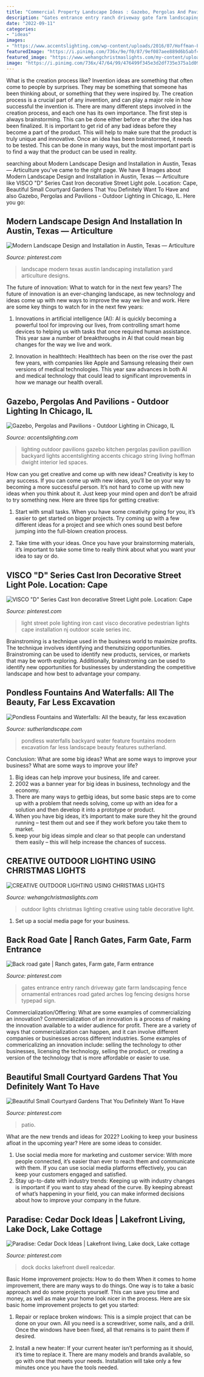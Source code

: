 ```yaml
---
title: "Commercial Property Landscape Ideas : Gazebo, Pergolas And Pavilions"
description: "Gates entrance entry ranch driveway gate farm landscaping fence ornamental entrances road gated arches log fencing designs horse typepad sign"
date: "2022-09-11"
categories:
- "ideas"
images:
- "https://www.accentslighting.com/wp-content/uploads/2016/07/Hoffman-Pavillion-End.jpg"
featuredImage: "https://i.pinimg.com/736x/9e/f0/87/9ef087aee889d6b5abf4266b72da7bfc.jpg"
featured_image: "https://www.wehangchristmaslights.com/my-content/uploads/2016/03/bc29d2a6ae5479db6b28a3e474a34cb3-1.jpg"
image: "https://i.pinimg.com/736x/47/64/99/476499f345e3d2df735e375a1d09ee00--light-installation-street-lights.jpg"
---
```



What is the creation process like?
Invention ideas are something that often come to people by surprises. They may be something that someone has been thinking about, or something that they were inspired by. The creation process is a crucial part of any invention, and can play a major role in how successful the invention is. There are many different steps involved in the creation process, and each one has its own importance. 
The first step is always brainstorming. This can be done either before or after the idea has been finalized. It is important to get rid of any bad ideas before they become a part of the product. This will help to make sure that the product is truly unique and innovative. Once an idea has been brainstormed, it needs to be tested. This can be done in many ways, but the most important part is to find a way that the product can be used in reality.

	

		
searching about Modern Landscape Design and Installation in Austin, Texas — Articulture you've came to the right page. We have 8 Images about Modern Landscape Design and Installation in Austin, Texas — Articulture like VISCO &quot;D&quot; Series Cast Iron decorative Street Light pole. Location: Cape, Beautiful Small Courtyard Gardens That You Definitely Want To Have and also Gazebo, Pergolas and Pavilions - Outdoor Lighting in Chicago, IL. Here you go:
		
    
## Modern Landscape Design And Installation In Austin, Texas — Articulture

<img loading=lazy src="https://i.pinimg.com/736x/9e/f0/87/9ef087aee889d6b5abf4266b72da7bfc.jpg" onerror="this.onerror=null;this.src='https://tse1.mm.bing.net/th?id=OIP.lKty0MF_Dqu2hUsY7O1ScQHaE7&amp;pid=15.1';" alt="Modern Landscape Design and Installation in Austin, Texas — Articulture">

_Source: pinterest.com_

>landscape modern texas austin landscaping installation yard articulture designs. 

	

The future of innovation: What to watch for in the next few years?
The future of innovation is an ever-changing landscape, as new technology and ideas come up with new ways to improve the way we live and work. Here are some key things to watch for in the next few years: 
1. Innovations in artificial intelligence (AI): AI is quickly becoming a powerful tool for improving our lives, from controlling smart home devices to helping us with tasks that once required human assistance. This year saw a number of breakthroughs in AI that could mean big changes for the way we live and work. 

2. Innovation in healthtech: Healthtech has been on the rise over the past few years, with companies like Apple and Samsung releasing their own versions of medical technologies. This year saw advances in both AI and medical technology that could lead to significant improvements in how we manage our health overall. 


    
## Gazebo, Pergolas And Pavilions - Outdoor Lighting In Chicago, IL

<img loading=lazy src="https://www.accentslighting.com/wp-content/uploads/2016/07/Hoffman-Pavillion-End.jpg" onerror="this.onerror=null;this.src='https://tse1.mm.bing.net/th?id=OIP.yVuELwovDrd_k3mS_vlULQHaE7&amp;pid=15.1';" alt="Gazebo, Pergolas and Pavilions - Outdoor Lighting in Chicago, IL">

_Source: accentslighting.com_

>lighting outdoor pavilions gazebo kitchen pergolas pavilion pavillion backyard lights accentslighting accents chicago string living hoffman dwight interior led spaces. 

	

How can you get creative and come up with new ideas?
Creativity is key to any success. If you can come up with new ideas, you’ll be on your way to becoming a more successful person. It’s not hard to come up with new ideas when you think about it. Just keep your mind open and don’t be afraid to try something new. Here are three tips for getting creative:
1. Start with small tasks. When you have some creativity going for you, it’s easier to get started on bigger projects. Try coming up with a few different ideas for a project and see which ones sound best before jumping into the full-blown creation process.

2. Take time with your ideas. Once you have your brainstorming materials, it’s important to take some time to really think about what you want your idea to say or do.

    
## VISCO &quot;D&quot; Series Cast Iron Decorative Street Light Pole. Location: Cape

<img loading=lazy src="https://i.pinimg.com/736x/47/64/99/476499f345e3d2df735e375a1d09ee00--light-installation-street-lights.jpg" onerror="this.onerror=null;this.src='https://tse2.mm.bing.net/th?id=OIP.F-P8W5J0VKH5F_2XD9gFYwHaLH&amp;pid=15.1';" alt="VISCO &quot;D&quot; Series Cast Iron decorative Street Light pole. Location: Cape">

_Source: pinterest.com_

>light street pole lighting iron cast visco decorative pedestrian lights cape installation nj outdoor scale series inc. 

	

Brainstroming is a technique used in the business world to maximize profits. The technique involves identifying and thenutsizing opportunities. Brainstroming can be used to identify new products, services, or markets that may be worth exploring. Additionally, brainstroming can be used to identify new opportunities for businesses by understanding the competitive landscape and how best to advantage your company.

    
## Pondless Fountains And Waterfalls: All The Beauty, Far Less Excavation

<img loading=lazy src="https://www.sutherlandscape.com/wp-content/uploads/2018/06/innovation-backyard-water-features-gorgeous-feature-pondless-waterfalls-for-the-landscape-ideas.jpg" onerror="this.onerror=null;this.src='https://tse2.mm.bing.net/th?id=OIP.PwW6hvPE58qfeuMGwjAbMQHaHa&amp;pid=15.1';" alt="Pondless Fountains and Waterfalls: All the beauty, far less excavation">

_Source: sutherlandscape.com_

>pondless waterfalls backyard water feature fountains modern excavation far less landscape beauty features sutherland. 

	

Conclusion: What are some big ideas? What are some ways to improve your business? What are some ways to improve your life?
1. Big ideas can help improve your business, life and career.
2. 2002 was a banner year for big ideas in business, technology and the economy.
3. There are many ways to getbig ideas, but some basic steps are to come up with a problem that needs solving, come up with an idea for a solution and then develop it into a prototype or product.
4. When you have big ideas, it’s important to make sure they hit the ground running – test them out and see if they work before you take them to market.
5. keep your big ideas simple and clear so that people can understand them easily – this will help increase the chances of success.

    
## CREATIVE OUTDOOR LIGHTING USING CHRISTMAS LIGHTS

<img loading=lazy src="https://www.wehangchristmaslights.com/my-content/uploads/2016/03/bc29d2a6ae5479db6b28a3e474a34cb3-1.jpg" onerror="this.onerror=null;this.src='https://tse3.mm.bing.net/th?id=OIP.j40YLESj0FDIOBZni-jMUwHaLJ&amp;pid=15.1';" alt="CREATIVE OUTDOOR LIGHTING USING CHRISTMAS LIGHTS">

_Source: wehangchristmaslights.com_

>outdoor lights christmas lighting creative using table decorative light. 

	

1. Set up a social media page for your business.

    
## Back Road Gate | Ranch Gates, Farm Gate, Farm Entrance

<img loading=lazy src="https://i.pinimg.com/736x/f0/1a/87/f01a87f54a84227dda27c9c78b41a959.jpg" onerror="this.onerror=null;this.src='https://tse2.mm.bing.net/th?id=OIP.pNMOP0FMVkG6AuVS6C9UJAHaHa&amp;pid=15.1';" alt="Back road gate | Ranch gates, Farm gate, Farm entrance">

_Source: pinterest.com_

>gates entrance entry ranch driveway gate farm landscaping fence ornamental entrances road gated arches log fencing designs horse typepad sign. 

	

Commercialization/Offering: What are some examples of commercializing an innovation?
Commercialization of an innovation is a process of making the innovation available to a wider audience for profit. There are a variety of ways that commercialization can happen, and it can involve different companies or businesses across different industries. Some examples of commericalizing an innovation include: selling the technology to other businesses, licensing the technology, selling the product, or creating a version of the technology that is more affordable or easier to use.

    
## Beautiful Small Courtyard Gardens That You Definitely Want To Have

<img loading=lazy src="https://i.pinimg.com/736x/4d/04/41/4d044169692ea9d3b0350f1e956743cf.jpg" onerror="this.onerror=null;this.src='https://tse3.mm.bing.net/th?id=OIP.DGJo1_Yx0Q2H71Y9KNW6EQHaKz&amp;pid=15.1';" alt="Beautiful Small Courtyard Gardens That You Definitely Want To Have">

_Source: pinterest.com_

>patio. 

	

What are the new trends and ideas for 2022?
Looking to keep your business afloat in the upcoming year? Here are some ideas to consider. 
1. Use social media more for marketing and customer service: With more people connected, it’s easier than ever to reach them and communicate with them. If you can use social media platforms effectively, you can keep your customers engaged and satisfied. 
2. Stay up-to-date with industry trends: Keeping up with industry changes is important if you want to stay ahead of the curve. By keeping abreast of what’s happening in your field, you can make informed decisions about how to improve your company in the future. 

    
## Paradise: Cedar Dock Ideas | Lakefront Living, Lake Dock, Lake Cottage

<img loading=lazy src="https://i.pinimg.com/736x/f5/67/bb/f567bbfe5262d7365b26f8a79d27af95.jpg" onerror="this.onerror=null;this.src='https://tse4.mm.bing.net/th?id=OIP.lA_EQwwnF5lZPk-_iI8cFgHaJ3&amp;pid=15.1';" alt="Paradise: Cedar Dock Ideas | Lakefront living, Lake dock, Lake cottage">

_Source: pinterest.com_

>dock docks lakefront dwell realcedar. 

	

Basic Home improvement projects: How to do them
When it comes to home improvement, there are many ways to do things. One way is to take a basic approach and do some projects yourself. This can save you time and money, as well as make your home look nicer in the process. Here are six basic home improvement projects to get you started:
1) Repair or replace broken windows: This is a simple project that can be done on your own. All you need is a screwdriver, some nails, and a drill. Once the windows have been fixed, all that remains is to paint them if desired.

2) Install a new heater: If your current heater isn’t performing as it should, it’s time to replace it. There are many models and brands available, so go with one that meets your needs. Installation will take only a few minutes once you have the tools needed.

